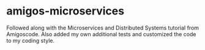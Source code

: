 # amigos-microservices

Followed along with the Microservices and Distributed Systems tutorial from Amigoscode. Also added my own additional tests and customized the code to my coding style.
